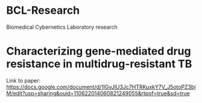 # BCL-Research
Biomedical Cybernetics Laboratory research
# Characterizing gene-mediated drug resistance in multidrug-resistant TB
Link to paper: https://docs.google.com/document/d/1lGvJlU3Jc7HTRKuxkY7V_J5otoPZ3bjM/edit?usp=sharing&ouid=110622014060821249055&rtpof=true&sd=true 
